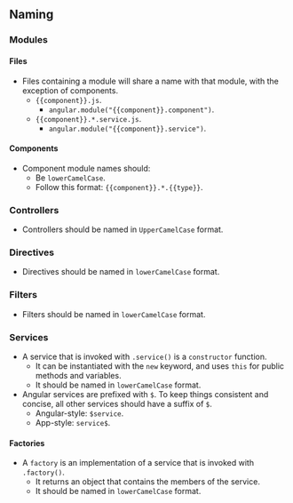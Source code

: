 ## Naming

### Modules

#### Files
- Files containing a module will share a name with that module, with the exception of components.
	- `{{component}}.js`.
		- `angular.module("{{component}}.component")`.
	- `{{component}}.*.service.js`.
		- `angular.module("{{component}}.service")`.
	
#### Components
- Component module names should:
	- Be `lowerCamelCase`.
	- Follow this format: `{{component}}.*.{{type}}`.
	
### Controllers
- Controllers should be named in `UpperCamelCase` format.

### Directives
- Directives should be named in `lowerCamelCase` format.

### Filters
- Filters should be named in `lowerCamelCase` format.

### Services
- A service that is invoked with `.service()` is a `constructor` function.
	- It can be instantiated with the `new` keyword, and uses `this` for public methods and variables.
	- It should be named in `lowerCamelCase` format.
- Angular services are prefixed with `$`. To keep things consistent and concise, all other services should have a suffix of `$`.
	- Angular-style: `$service`.
	- App-style: `service$`.

#### Factories
- A `factory` is an implementation of a service that is invoked with `.factory()`.
	- It returns an object that contains the members of the service.
	- It should be named in `lowerCamelCase` format.
	